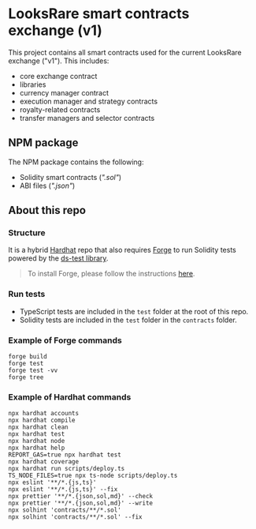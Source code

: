 # LooksRare smart contracts exchange (v1)

This project contains all smart contracts used for the current LooksRare exchange ("v1"). This includes:

- core exchange contract
- libraries
- currency manager contract
- execution manager and strategy contracts
- royalty-related contracts
- transfer managers and selector contracts

## NPM package

The NPM package contains the following:

- Solidity smart contracts (_".sol"_)
- ABI files (_".json"_)

## About this repo

### Structure

It is a hybrid [Hardhat](https://hardhat.org/) repo that also requires [Forge](https://onbjerg.github.io/foundry-book/index.html) to run Solidity tests powered by the [ds-test library](https://github.com/dapphub/ds-test/).

> To install Forge, please follow the instructions [here](https://onbjerg.github.io/foundry-book/getting-started/installation.html#using-foundryup).

### Run tests

- TypeScript tests are included in the `test` folder at the root of this repo.
- Solidity tests are included in the `test` folder in the `contracts` folder.

### Example of Forge commands

```shell
forge build
forge test
forge test -vv
forge tree
```

### Example of Hardhat commands

```shell
npx hardhat accounts
npx hardhat compile
npx hardhat clean
npx hardhat test
npx hardhat node
npx hardhat help
REPORT_GAS=true npx hardhat test
npx hardhat coverage
npx hardhat run scripts/deploy.ts
TS_NODE_FILES=true npx ts-node scripts/deploy.ts
npx eslint '**/*.{js,ts}'
npx eslint '**/*.{js,ts}' --fix
npx prettier '**/*.{json,sol,md}' --check
npx prettier '**/*.{json,sol,md}' --write
npx solhint 'contracts/**/*.sol'
npx solhint 'contracts/**/*.sol' --fix
```
